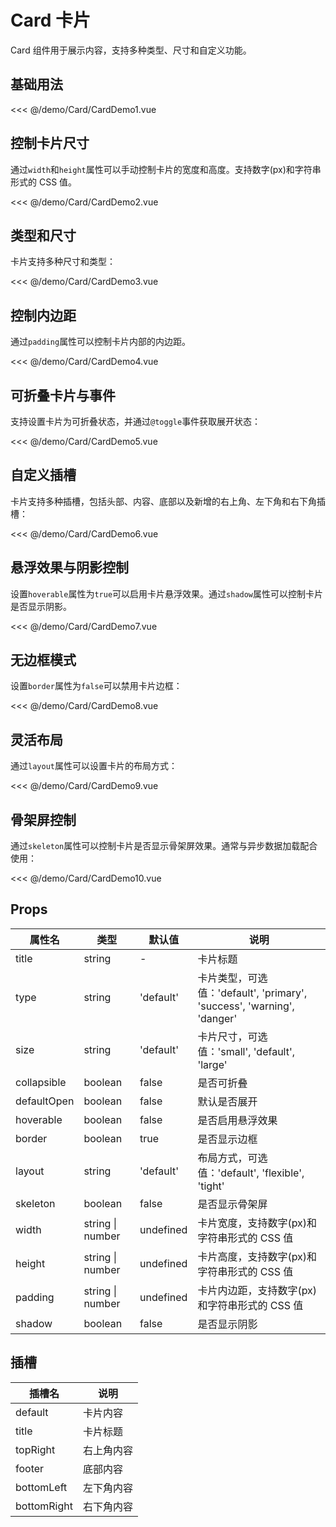 # Card 卡片

Card 组件用于展示内容，支持多种类型、尺寸和自定义功能。

## 基础用法

<script setup>
import { ref } from "vue";
import CardDemo1 from "../demo/Card/CardDemo1.vue";
import CardDemo2 from "../demo/Card/CardDemo2.vue";
import CardDemo3 from "../demo/Card/CardDemo3.vue";
import CardDemo4 from "../demo/Card/CardDemo4.vue";
import CardDemo5 from "../demo/Card/CardDemo5.vue";
import CardDemo6 from "../demo/Card/CardDemo6.vue";
import CardDemo7 from "../demo/Card/CardDemo7.vue";
import CardDemo8 from "../demo/Card/CardDemo8.vue";
import CardDemo9 from "../demo/Card/CardDemo9.vue";
import CardDemo10 from "../demo/Card/CardDemo10.vue";
</script>

<Demo center>
  <CardDemo1  />
</Demo>

<CollapsibleCode>

<<< @/demo/Card/CardDemo1.vue

</CollapsibleCode>

## 控制卡片尺寸

通过`width`和`height`属性可以手动控制卡片的宽度和高度。支持数字(px)和字符串形式的 CSS 值。

<CardDemo2 />

<CollapsibleCode>

<<< @/demo/Card/CardDemo2.vue

</CollapsibleCode>

## 类型和尺寸

卡片支持多种尺寸和类型：
<CardDemo3 />

<CollapsibleCode>

<<< @/demo/Card/CardDemo3.vue

</CollapsibleCode>

## 控制内边距

通过`padding`属性可以控制卡片内部的内边距。
<CardDemo4 />

<CollapsibleCode>

<<< @/demo/Card/CardDemo4.vue

</CollapsibleCode>

## 可折叠卡片与事件

支持设置卡片为可折叠状态，并通过`@toggle`事件获取展开状态：

<CardDemo5 />

<CollapsibleCode>

<<< @/demo/Card/CardDemo5.vue

</CollapsibleCode>

## 自定义插槽

卡片支持多种插槽，包括头部、内容、底部以及新增的右上角、左下角和右下角插槽：
<CardDemo6 />

<CollapsibleCode>

<<< @/demo/Card/CardDemo6.vue

</CollapsibleCode>

## 悬浮效果与阴影控制

设置`hoverable`属性为`true`可以启用卡片悬浮效果。通过`shadow`属性可以控制卡片是否显示阴影。
<CardDemo7 />

<CollapsibleCode>

<<< @/demo/Card/CardDemo7.vue

</CollapsibleCode>

## 无边框模式

设置`border`属性为`false`可以禁用卡片边框：
<CardDemo8 />

<CollapsibleCode>

<<< @/demo/Card/CardDemo8.vue

</CollapsibleCode>

## 灵活布局

通过`layout`属性可以设置卡片的布局方式：
<CardDemo9 />

<CollapsibleCode>

<<< @/demo/Card/CardDemo9.vue

</CollapsibleCode>

## 骨架屏控制

通过`skeleton`属性可以控制卡片是否显示骨架屏效果。通常与异步数据加载配合使用：
<CardDemo10 />

<CollapsibleCode>

<<< @/demo/Card/CardDemo10.vue

</CollapsibleCode>

## Props

| 属性名      | 类型             | 默认值    | 说明                                                                   |
| ----------- | ---------------- | --------- | ---------------------------------------------------------------------- |
| title       | string           | -         | 卡片标题                                                               |
| type        | string           | 'default' | 卡片类型，可选值：'default', 'primary', 'success', 'warning', 'danger' |
| size        | string           | 'default' | 卡片尺寸，可选值：'small', 'default', 'large'                          |
| collapsible | boolean          | false     | 是否可折叠                                                             |
| defaultOpen | boolean          | false     | 默认是否展开                                                           |
| hoverable   | boolean          | false     | 是否启用悬浮效果                                                       |
| border      | boolean          | true      | 是否显示边框                                                           |
| layout      | string           | 'default' | 布局方式，可选值：'default', 'flexible', 'tight'                       |
| skeleton    | boolean          | false     | 是否显示骨架屏                                                         |
| width       | string \| number | undefined | 卡片宽度，支持数字(px)和字符串形式的 CSS 值                            |
| height      | string \| number | undefined | 卡片高度，支持数字(px)和字符串形式的 CSS 值                            |
| padding     | string \| number | undefined | 卡片内边距，支持数字(px)和字符串形式的 CSS 值                          |
| shadow      | boolean          | false     | 是否显示阴影                                                           |

## 插槽

| 插槽名      | 说明       |
| ----------- | ---------- |
| default     | 卡片内容   |
| title       | 卡片标题   |
| topRight    | 右上角内容 |
| footer      | 底部内容   |
| bottomLeft  | 左下角内容 |
| bottomRight | 右下角内容 |
